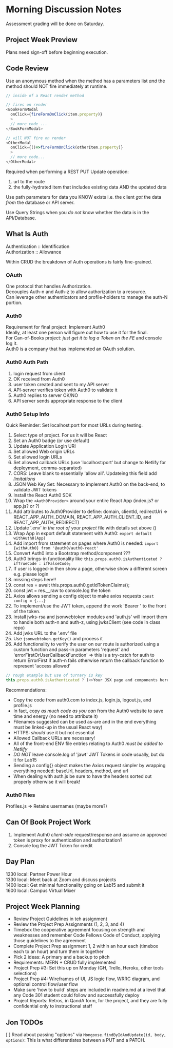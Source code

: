 # Morning Discussion Notes

Assessment grading will be done on Saturday.  

## Project Week Preview

Plans need sign-off before beginning execution.  

## Code Review

Use an anonymous method when the method has a parameters list *and* the method should NOT fire immediately at runtime.  

```js
// inside of a React render method

// fires on render
<BookFormModal
  onClick={fireFormOnClick(item.property)}
  >
  // more code ...
</BookFormModal>

// will NOT fire on render
<OtherModal
  onClick={()=>fireFormOnClick(otherItem.property)}
  >
  // more code...
</OtherModal>
```

Required when performing a REST PUT Update operation:

1. url to the route
2. the fully-hydrated item that includes existing data AND the updated data

Use path parameters for data you KNOW exists i.e. the client *got* the data *from* the database or API server.  

Use Query Strings when you *do not* know whether the data is in the API/Database.  

## What Is Auth

Authentication :: Identification  
Authorization :: Allowance  

Within CRUD the breakdown of Auth operations is fairly fine-grained.  

### OAuth

One protocol that handles Authorization.  
Decouples Auth-n and Auth-z to allow authorization to a resource.  
Can leverage other authenticators and profile-holders to manage the auth-N portion.  

### Auth0

Requirement for final project: Implement Auth0  
Ideally, at least one person will figure out how to use it for the final.  
For Can-of-Books project: *just get it to log a Token on the FE* and console log it.  
Auth0 is a company that has implemented an OAuth solution.  

### Auth0 Auth Path

1. login request from client
2. OK received from Auth0
3. user token created and sent to my API server
4. API-server verifies token with Auth0 to validate it
5. Auth0 replies to server OK/NO
6. API server sends appropriate response to the client

### Auth0 Setup Info

Quick Reminder: Set localhost:port for most URLs during testing.

1. Select type of project. For us it will be React
1. Set an Auth0 badge (or use default)
1. Update Application Login URI
1. Set allowed Web origin URLs
1. Set allowed login URLs
1. Set allowed callback URLs (use 'localhost:port' but change to Netlify for deployment, comma-separated)
1. CORS: Leave blank to essentially 'allow all'. Updateing this field add *limitations*
1. JSON Web Key Set: Necessary to implement Auth0 on the back-end, to validate JWT tokens
1. Install the React Auth0 SDK
1. Wrap the `<Auth0Provider>` around your entire React App (index.js? or app.js? or ?)
1. Add attributes to Auth0Provider to define: domain, clientId, redirectUri => REACT_APP_AUTH_DOMAIN, REACT_APP_AUTH_CLIENT_ID, and REACT_APP_AUTH_REDIRECT)
1. Update '.env' *in the root of your project* file with details set above ()
1. Wrap App in export default statement with Auth0: `export default withAuth0(App)`
1. Add import from statement on pages where Auth0 is needed: `import {withAuth0} from '@auth0/auth0-react'`
1. Convert Auth0 into a Bootstrap method/component ???
1. Auth0 brings-in functionality like `this.props.auth0.isAuthenticated ? ifTrueCode : ifFalseCode;`
1. If user is logged-in then show a page, otherwise show a different screen e.g. please login
1. missing steps here!!
1. const res = await this.props.auth0.getIdTokenClaims();
1. const jwt = res.__raw to console.log the token
1. Axios allows sending a config object to make axios requests `const config = {...}`
1. To implement/use the JWT token, append the work 'Bearer ' to the front of the token.
1. Install jwks-rsa and jsonwebtoken modules and 'auth.js' will import them to handle both auth-n and auth-z, using jwksClient (see code in class repo)
1. Add jwks URL to the '.env' file
1. Use `jsonwebtoken.getKey()` and process it
1. Add functionality to verify the user on our route is authorized using a custom function and pass-in parameters 'request' and 'errorFirstOrUserCallbackFunction' => this is a try-catch for auth to return ErrorFirst if auth-n fails otherwise return the callback function to represent 'access allowed'

```js
// rough example but use of turnary is key
this.props.auth0.isAuthenticated ? (<>Your JSX page and components here</>)} : (<>JSX or component to show user when NOT logged on</>);
```

Recommendations:

- Copy the code from auth0.com to index.js, login.js, logout.js, and profile.js
- In fact, copy *as much code as you can* from the Auth0 website to save time and energy (no need to attribute it)
- Filenames suggested can be used as-are and in the end everything must be linked-up in the usual React way)
- HTTPS: *should* use it but not essential
- Allowed Callback URLs are necessary!
- All of the front-end ENV file entries relating to Auth0 *must be added to Netlify*
- *DO NOT* leave console.log of 'jawt' JWT Tokens in code usually, but do it for Lab15
- Sending a config{} object makes the Axios request simpler by wrapping everything needed: baseUrl, headers, method, and url  
- When dealing with auth.js be sure to have the headers sorted out properly otherwise it will break!  

### Auth0 Files

Profiles.js => Retains usernames (maybe more?)  

## Can Of Book Project Work

1. Implement Auth0 *client-side* request/response and assume an approved token is proxy for authentication and authorization?
1. Console log the JWT Token for credit

## Day Plan

1230 local: Partner Power Hour  
1330 local: Meet back at Zoom and discuss projects  
1400 local: Get minimal functionality going on Lab15 and submit it  
1600 local: Campus Virtual Mixer  

## Project Week Planning

- Review Project Guidelines in teh assignment  
- Review the Project Prep Assignments (1, 2, 3, and 4)  
- Timebox the cooperative agreement focusing on strength and weaknesses and remember Code Fellows Code of Conduct, applying those guidelines to the agreement  
- Complete Project Prep assignment 1, 2 within an hour each (timebox each to an hour) and turn them in together  
- Pick 2 ideas: A primary and a backup to pitch  
- Requirements: MERN + CRUD fully implemented  
- Project Prep #3: Set this up on Monday (GH, Trello, Heroku, other tools selections)  
- Project Prep #4: Wireframes of UI, JS logic flow, WRRC diagram, and optional control flow/user flow  
- Make sure 'how to build' steps are included in readme.md at a level that any Code 301 student could follow and successfully deploy  
- Project Reports: Retros, in QandA form, for the project, and they are fully confidential only to instructional staff  

## Jon TODOs

[ ] Read about passing "options" via `Mongoose.findByIdAndUpdate(id, body, options)`: This is what differentiates between a PUT and a PATCH.  
